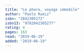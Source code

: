 ```yaml
---
title: "Le phare, voyage immobile"
author: "Paolo Rumiz"
isbn: "2842305272"
isbn13: "9782842305277"
rating: 4
pages: 163
read: "2019-06-19"
added: "2019-06-19"
---
```


